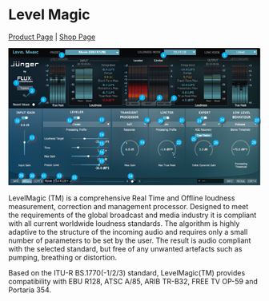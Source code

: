 # Level Magic
[Product Page](https://www.flux.audio/project/junger-audio-level-magic/) 
| [Shop Page](https://shop.flux.audio/en_US/products/levelmagic)

![](/include/level_magic_00.PNG)

LevelMagic (TM) is a comprehensive Real Time and Offline loudness measurement, correction and management processor. 
Designed to meet the requirements of the global broadcast and media industry it is compliant with all current 
worldwide loudness standards. The algorithm is highly adaptive to the structure of the incoming audio and
requires only a small number of parameters to be set by the user. The result is audio compliant with the selected
standard, but free of any unwanted artefacts such as pumping, breathing or distortion.

Based on the ITU-R BS.1770(-1/2/3) standard, LevelMagic(TM) provides compatibility with EBU R128, ATSC A/85,
ARIB TR-B32, FREE TV OP-59 and Portaria 354.
